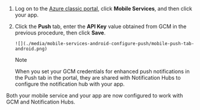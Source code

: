 
1. Log on to the [Azure classic portal](https://manage.windowsazure.com/), click **Mobile Services**, and then click your app.
2. Click the **Push** tab, enter the **API Key** value obtained from GCM in the previous procedure, then click **Save**.
   
       ![](./media/mobile-services-android-configure-push/mobile-push-tab-android.png)
   
   > [!NOTE]
   > When you set your GCM credentials for enhanced push notifications in the Push tab in the portal, they are shared with Notification Hubs to configure the notification hub with your app.
   > 
   > 
   > 
   > 

Both your mobile service and your app are now configured to work with GCM and Notification Hubs. 

